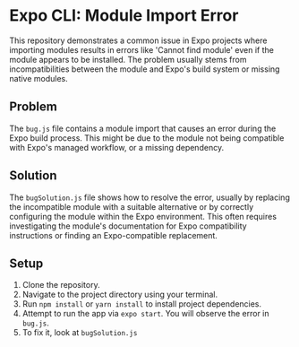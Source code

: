 # Expo CLI: Module Import Error

This repository demonstrates a common issue in Expo projects where importing modules results in errors like 'Cannot find module' even if the module appears to be installed.  The problem usually stems from incompatibilities between the module and Expo's build system or missing native modules.

## Problem

The `bug.js` file contains a module import that causes an error during the Expo build process.  This might be due to the module not being compatible with Expo's managed workflow, or a missing dependency.

## Solution

The `bugSolution.js` file shows how to resolve the error, usually by replacing the incompatible module with a suitable alternative or by correctly configuring the module within the Expo environment.  This often requires investigating the module's documentation for Expo compatibility instructions or finding an Expo-compatible replacement.

## Setup

1. Clone the repository.
2. Navigate to the project directory using your terminal.
3. Run `npm install` or `yarn install` to install project dependencies.
4. Attempt to run the app via `expo start`. You will observe the error in `bug.js`. 
5. To fix it, look at `bugSolution.js`